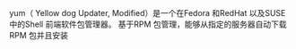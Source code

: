 yum（ Yellow dog Updater, Modified）是一个在Fedora 和RedHat 以及SUSE 中的Shell 前端软件包管理器。 基于RPM 包管理，能够从指定的服务器自动下载RPM 包并且安装